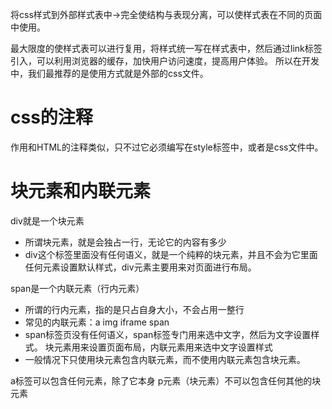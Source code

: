将css样式到外部样式表中->完全使结构与表现分离，可以使样式表在不同的页面中使用。

最大限度的使样式表可以进行复用，将样式统一写在样式表中，然后通过link标签引入，可以利用浏览器的缓存，加快用户访问速度，提高用户体验。
所以在开发中，我们最推荐的是使用方式就是外部的css文件。



# css的注释
作用和HTML的注释类似，只不过它必须编写在style标签中，或者是css文件中。

# 块元素和内联元素

div就是一个块元素
- 所谓块元素，就是会独占一行，无论它的内容有多少
- div这个标签里面没有任何语义，就是一个纯粹的块元素，并且不会为它里面任何元素设置默认样式，div元素主要用来对页面进行布局。

span是一个内联元素（行内元素）
- 所谓的行内元素，指的是只占自身大小，不会占用一整行
- 常见的内联元素：a img iframe span
- span标签页没有任何语义，span标签专门用来选中文字，然后为文字设置样式。
块元素用来设置页面布局，内联元素用来选中文字设置样式
- 一般情况下只使用块元素包含内联元素，而不使用内联元素包含块元素。

a标签可以包含任何元素，除了它本身
p元素（块元素）不可以包含任何其他的块元素








